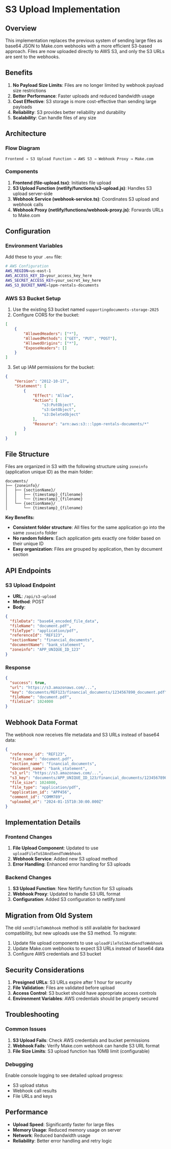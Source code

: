 # S3 Upload Implementation

## Overview

This implementation replaces the previous system of sending large files as base64 JSON to Make.com webhooks with a more efficient S3-based approach. Files are now uploaded directly to AWS S3, and only the S3 URLs are sent to the webhooks.

## Benefits

1. **No Payload Size Limits**: Files are no longer limited by webhook payload size restrictions
2. **Better Performance**: Faster uploads and reduced bandwidth usage
3. **Cost Effective**: S3 storage is more cost-effective than sending large payloads
4. **Reliability**: S3 provides better reliability and durability
5. **Scalability**: Can handle files of any size

## Architecture

### Flow Diagram
```
Frontend → S3 Upload Function → AWS S3 → Webhook Proxy → Make.com
```

### Components

1. **Frontend (file-upload.tsx)**: Initiates file upload
2. **S3 Upload Function (netlify/functions/s3-upload.js)**: Handles S3 upload server-side
3. **Webhook Service (webhook-service.ts)**: Coordinates S3 upload and webhook calls
4. **Webhook Proxy (netlify/functions/webhook-proxy.js)**: Forwards URLs to Make.com

## Configuration

### Environment Variables

Add these to your `.env` file:

```bash
# AWS Configuration
AWS_REGION=us-east-1
AWS_ACCESS_KEY_ID=your_access_key_here
AWS_SECRET_ACCESS_KEY=your_secret_key_here
AWS_S3_BUCKET_NAME=lppm-rentals-documents
```

### AWS S3 Bucket Setup

1. Use the existing S3 bucket named `supportingdocuments-storage-2025`
2. Configure CORS for the bucket:

```json
[
    {
        "AllowedHeaders": ["*"],
        "AllowedMethods": ["GET", "PUT", "POST"],
        "AllowedOrigins": ["*"],
        "ExposeHeaders": []
    }
]
```

3. Set up IAM permissions for the bucket:

```json
{
    "Version": "2012-10-17",
    "Statement": [
        {
            "Effect": "Allow",
            "Action": [
                "s3:PutObject",
                "s3:GetObject",
                "s3:DeleteObject"
            ],
            "Resource": "arn:aws:s3:::lppm-rentals-documents/*"
        }
    ]
}
```

## File Structure

Files are organized in S3 with the following structure using `zoneinfo` (application unique ID) as the main folder:
```
documents/
├── {zoneinfo}/
│   ├── {sectionName}/
│   │   ├── {timestamp}_{filename}
│   │   └── {timestamp}_{filename}
│   └── {sectionName}/
│       └── {timestamp}_{filename}
```

**Key Benefits:**
- **Consistent folder structure**: All files for the same application go into the same `zoneinfo` folder
- **No random folders**: Each application gets exactly one folder based on their unique ID
- **Easy organization**: Files are grouped by application, then by document section

## API Endpoints

### S3 Upload Endpoint
- **URL**: `/api/s3-upload`
- **Method**: POST
- **Body**:
```json
{
  "fileData": "base64_encoded_file_data",
  "fileName": "document.pdf",
  "fileType": "application/pdf",
  "referenceId": "REF123",
  "sectionName": "financial_documents",
  "documentName": "bank_statement",
  "zoneinfo": "APP_UNIQUE_ID_123"
}
```

### Response
```json
{
  "success": true,
  "url": "https://s3.amazonaws.com/...",
  "key": "documents/REF123/financial_documents/1234567890_document.pdf",
  "fileName": "document.pdf",
  "fileSize": 1024000
}
```

## Webhook Data Format

The webhook now receives file metadata and S3 URLs instead of base64 data:

```json
{
  "reference_id": "REF123",
  "file_name": "document.pdf",
  "section_name": "financial_documents",
  "document_name": "bank_statement",
  "s3_url": "https://s3.amazonaws.com/...",
  "s3_key": "documents/APP_UNIQUE_ID_123/financial_documents/1234567890_document.pdf",
  "file_size": 1024000,
  "file_type": "application/pdf",
  "application_id": "APP456",
  "comment_id": "COMM789",
  "uploaded_at": "2024-01-15T10:30:00.000Z"
}
```

## Implementation Details

### Frontend Changes

1. **File Upload Component**: Updated to use `uploadFileToS3AndSendToWebhook`
2. **Webhook Service**: Added new S3 upload method
3. **Error Handling**: Enhanced error handling for S3 uploads

### Backend Changes

1. **S3 Upload Function**: New Netlify function for S3 uploads
2. **Webhook Proxy**: Updated to handle S3 URL format
3. **Configuration**: Added S3 configuration to netlify.toml

## Migration from Old System

The old `sendFileToWebhook` method is still available for backward compatibility, but new uploads use the S3 method. To migrate:

1. Update file upload components to use `uploadFileToS3AndSendToWebhook`
2. Update Make.com webhooks to expect S3 URLs instead of base64 data
3. Configure AWS credentials and S3 bucket

## Security Considerations

1. **Presigned URLs**: S3 URLs expire after 1 hour for security
2. **File Validation**: Files are validated before upload
3. **Access Control**: S3 bucket should have appropriate access controls
4. **Environment Variables**: AWS credentials should be properly secured

## Troubleshooting

### Common Issues

1. **S3 Upload Fails**: Check AWS credentials and bucket permissions
2. **Webhook Fails**: Verify Make.com webhook can handle S3 URL format
3. **File Size Limits**: S3 upload function has 10MB limit (configurable)

### Debugging

Enable console logging to see detailed upload progress:
- S3 upload status
- Webhook call results
- File URLs and keys

## Performance

- **Upload Speed**: Significantly faster for large files
- **Memory Usage**: Reduced memory usage on server
- **Network**: Reduced bandwidth usage
- **Reliability**: Better error handling and retry logic
